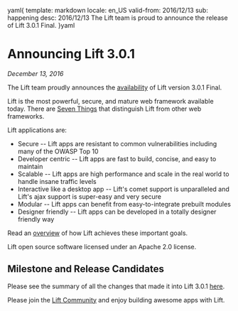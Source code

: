 yaml{
template: markdown
locale: en_US
valid-from: 2016/12/13
sub: happening
desc: 2016/12/13 The Lift team is proud to announce the release of Lift 3.0.1 Final.
}yaml

# Announcing Lift 3.0.1

_December 13, 2016_

The Lift team proudly announces the [availability](/download) of Lift version
3.0.1 Final.

Lift is the most powerful, secure, and mature web framework available today.
There are [Seven Things](shttps://seventhings.liftweb.net/) that distinguish
Lift from other web frameworks.

Lift applications are:

 - Secure -- Lift apps are resistant to common vulnerabilities including many of the OWASP Top 10
 - Developer centric -- Lift apps are fast to build, concise, and easy to maintain
 - Scalable -- Lift apps are high performance and scale in the real world to handle insane traffic levels
 - Interactive like a desktop app -- Lift's comet support is unparalleled and Lift's ajax support is super-easy and very secure
 - Modular -- Lift apps can benefit from easy-to-integrate prebuilt modules
 - Designer friendly -- Lift apps can be developed in a totally designer friendly way

Read an [overview](/lift_overview) of how Lift achieves these important goals.

Lift open source software licensed under an Apache 2.0 license.

## Milestone and Release Candidates

Please see the summary of all the changes that made it into Lift 3.0.1
[here](https://github.com/lift/framework/releases/tag/3.0.1-release).

Please join the [Lift Community](https://groups.google.com/group/liftweb) and
enjoy building awesome apps with Lift.